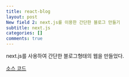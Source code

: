 ```yaml
---
title: react-blog
layout: post
New field 2: next.js를 이용한 간단한 블로그 만들기
subtitle: next.js
categories: []
comments: true
---
```


next.js를 사용하여 간단한 블로그형태의 웹을 만들었다.

[소스 코드](https://github.com/ody0401/next-react-blog)
